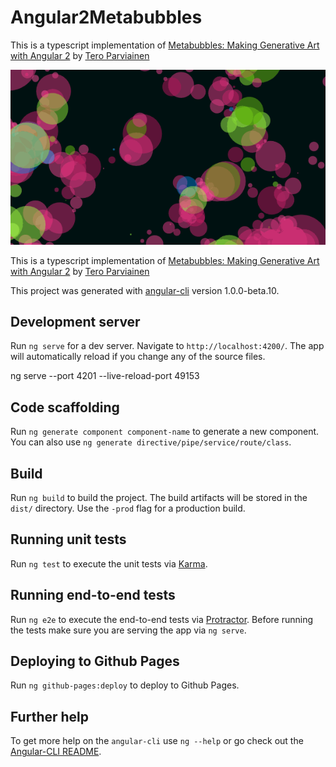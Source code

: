 # Angular2Metabubbles

This is a typescript implementation of [Metabubbles: Making Generative Art with Angular 2](http://teropa.info/blog/2016/02/28/metabubbles-generative-art-with-angular-2.html) by [Tero Parviainen](@https://twitter.com/teropa)

![gif](./metabubbles.gif)

This is a typescript implementation of [Metabubbles: Making Generative Art with Angular 2](http://teropa.info/blog/2016/02/28/metabubbles-generative-art-with-angular-2.html) by [Tero Parviainen](@https://twitter.com/teropa)

This project was generated with [angular-cli](https://github.com/angular/angular-cli) version 1.0.0-beta.10.

## Development server
Run `ng serve` for a dev server. Navigate to `http://localhost:4200/`. The app will automatically reload if you change any of the source files.

ng serve --port 4201 --live-reload-port 49153

## Code scaffolding

Run `ng generate component component-name` to generate a new component. You can also use `ng generate directive/pipe/service/route/class`.

## Build

Run `ng build` to build the project. The build artifacts will be stored in the `dist/` directory. Use the `-prod` flag for a production build.

## Running unit tests

Run `ng test` to execute the unit tests via [Karma](https://karma-runner.github.io).

## Running end-to-end tests

Run `ng e2e` to execute the end-to-end tests via [Protractor](http://www.protractortest.org/). 
Before running the tests make sure you are serving the app via `ng serve`.

## Deploying to Github Pages

Run `ng github-pages:deploy` to deploy to Github Pages.

## Further help

To get more help on the `angular-cli` use `ng --help` or go check out the [Angular-CLI README](https://github.com/angular/angular-cli/blob/master/README.md).
